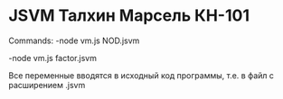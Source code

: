 # JSVM Талхин Марсель КН-101
Commands:
-node vm.js NOD.jsvm

-node vm.js factor.jsvm

Все переменные вводятся в исходный код программы, т.е. в файл с расширением .jsvm
